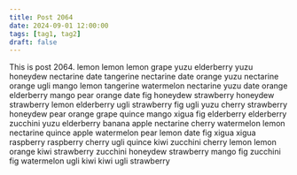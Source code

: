 ```yaml
---
title: Post 2064
date: 2024-09-01 12:00:00
tags: [tag1, tag2]
draft: false
---
```

This is post 2064.
lemon
lemon
lemon
grape
yuzu
elderberry
yuzu
honeydew
nectarine
date
tangerine
nectarine
date
orange
yuzu
nectarine
orange
ugli
mango
lemon
tangerine
watermelon
nectarine
yuzu
date
orange
elderberry
mango
pear
orange
date
fig
honeydew
strawberry
honeydew
strawberry
lemon
elderberry
ugli
strawberry
fig
ugli
yuzu
cherry
strawberry
honeydew
pear
orange
grape
quince
mango
xigua
fig
elderberry
elderberry
zucchini
yuzu
elderberry
banana
apple
nectarine
cherry
watermelon
lemon
nectarine
quince
apple
watermelon
pear
lemon
date
fig
xigua
xigua
raspberry
raspberry
cherry
ugli
quince
kiwi
zucchini
cherry
lemon
lemon
orange
kiwi
strawberry
zucchini
honeydew
strawberry
mango
fig
zucchini
fig
watermelon
ugli
kiwi
kiwi
ugli
strawberry
